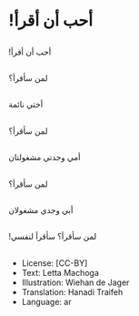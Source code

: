 #  !أحب أن أقرأ

##
 !أحب أن أقرأ 

##
لمن سأقرأ؟

##
أختي نائمة

##
لمن سأقرأ؟

##
أمي وجدتي مشغولتان

##
لمن سأقرأ؟

##
أبي وجدي مشغولان

##
!لمن سأقرأ؟ سأقرأ لنفسي

##
* License: [CC-BY]
* Text: Letta Machoga
* Illustration: Wiehan de Jager
* Translation: Hanadi Traifeh
* Language: ar
